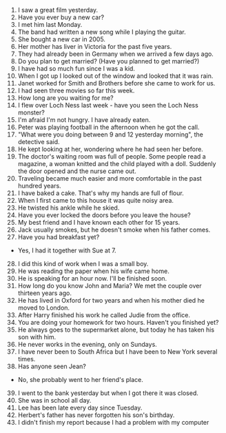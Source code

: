 1. I saw a great film yesterday.
2. Have you ever buy a new car?
3. I met him last Monday.
4. The band had written a new song while I playing the guitar.
5. She bought a new car in 2005.
6. Her mother has liver in Victoria for the past five years.
7. They had already been in Germany when we arrived a few days ago.
8. Do you plan to get married? (Have you planned to get married?)
9. I have had so much fun since I was a kid.
10. When I got up I looked out of the window and looked that it was rain.
11. Janet worked for Smith and Brothers before she came to work for us.
12. I had seen three movies so far this week.
13. How long are you waiting for me?
14. I flew over Loch Ness last week - have you seen the Loch Ness monster?
15. I'm afraid I'm not hungry. I have already eaten.
16. Peter was playing football in the afternoon when he got the call.
17. "What were you doing between 9 and 12 yesterday morning", the detective said.
18. He kept looking at her, wondering where he had seen her before.
19. The doctor's waiting room was full of people. Some people read a magazine, a woman knitted and the child played with a doll.
Suddenly the door opened and the nurse came out.
20. Traveling became much easier and more comfortable in the past hundred years.
21. I have baked a cake. That's why my hands are full of flour.
22. When I first came to this house it was quite noisy area.
23. He twisted his ankle while he skied.
24. Have you ever locked the doors before you leave the house?
25. My best friend and I have known each other for 15 years.
26. Jack usually smokes, but he doesn't smoke when his father comes.
27. Have you had breakfast yet?
 - Yes, I had it together with Sue at 7.
28. I did this kind of work when I was a small boy.
29. He was reading the paper when his wife came home.
30. He is speaking for an hour now. I'll be finished soon.
31. How long do you know John and Maria? We met the couple over thirteen years ago.
32. He has lived in Oxford for two years and when his mother died he moved to London.
33. After Harry finished his work he called Judie from the office.
34. You are doing your homework for two hours. Haven't you finished yet?
35. He always goes to the supermarket alone, but today he has taken his son with him.
36. He never works in the evening, only on Sundays.
37. I have never been to South Africa but I have been to New York several times.
38. Has anyone seen Jean?
 - No, she probably went to her friend's place.
39. I went to the bank yesterday but when I got there it was closed.
40. She was in school all day.
41. Lee has been late every day since Tuesday.
42. Herbert's father has never forgotten his son's birthday.
43. I didn't finish my report because I had a problem with my computer